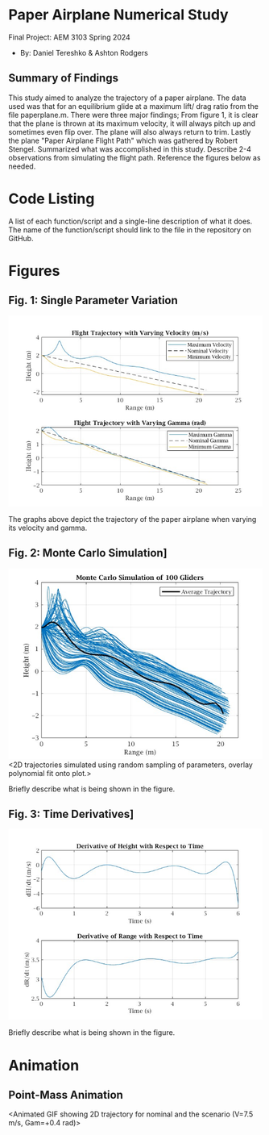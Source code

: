  # Paper Airplane Numerical Study
  Final Project: AEM 3103 Spring 2024

  - By: Daniel Tereshko & Ashton Rodgers

  ## Summary of Findings
  <Show the variations studied in a table>

  This study aimed to analyze the trajectory of a paper airplane. The data used was that for an equilibrium glide at a maximum lift/ drag ratio from the file paperplane.m. There were three major findings; From figure 1, it is clear that the plane is thrown at its maximum velocity, it will always pitch up and sometimes even flip over. The plane will also always return to trim. Lastly the plane   "Paper Airplane Flight Path" which was gathered by Robert Stengel. Summarized what was accomplished in this study.  Describe 2-4 observations from simulating the flight path.
  Reference the figures below as needed.
 
  # Code Listing
  A list of each function/script and a single-line description of what it does.  The name of the function/script should link to the file in the repository on GitHub.

  # Figures

  ## Fig. 1: Single Parameter Variation
  ![Figure 1](/figures/figure1.jpg)

  The graphs above depict the trajectory of the paper airplane when varying its velocity and gamma.
  

  ## Fig. 2: Monte Carlo Simulation]
  ![Figure 2](/figures/figure2.jpg)
  <2D trajectories simulated using random sampling of parameters, overlay polynomial fit onto plot.>

  Briefly describe what is being shown in the figure.

 ## Fig. 3: Time Derivatives]
 ![Figure 3](/figures/figure3.jpg)
 <Time-derivative of height and range for the fitted trajectory>

  Briefly describe what is being shown in the figure.

  # Animation
  ## Point-Mass Animation
  <Animated GIF showing 2D trajectory for nominal and the scenario (V=7.5 m/s, Gam=+0.4 rad)>
